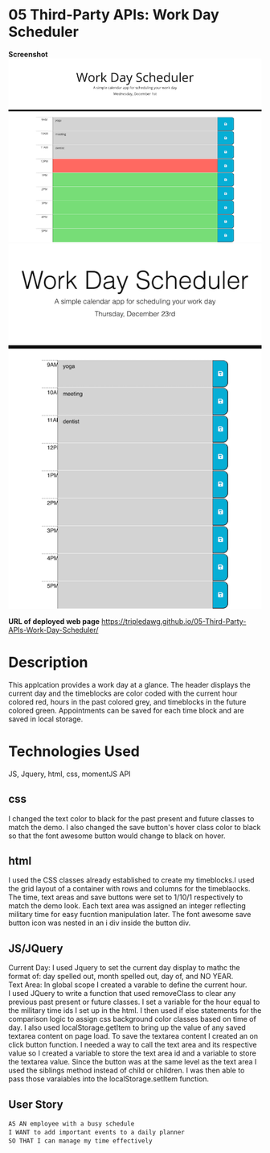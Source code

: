 # 05 Third-Party APIs: Work Day Scheduler

**Screenshot**  
![](/assets/work-day-planner-screenshot-800x800.png)
![](/assets/screenshot2.png)

**URL of deployed web page**
https://tripledawg.github.io/05-Third-Party-APIs-Work-Day-Scheduler/

# Description
This applcation provides a work day at a glance.  The header displays the current day and the timeblocks are color coded with the current hour colored red, hours in the past colored grey, and timeblocks in the future colored green. Appointments can be saved for each time block and are saved in local storage.   


# Technologies Used
JS, Jquery, html, css, momentJS API
## css
 I changed the text color to black for the past present and future classes to match the demo.  I also changed the save button's hover class color to black so that the font awesome button would change to black on hover.  

## html
I used the CSS classes already established to create my timeblocks.I used the grid layout of a container with rows and columns for the timeblaocks.  The time, text areas and save buttons were set to 1/10/1 respectively to match the demo look.  Each text area was assigned an integer reflecting military time for easy fucntion manipulation later.  The font awesome save button icon was nested in an i div inside the button div.  

## JS/JQuery
Current Day: 
I used Jquery to set the current day display to mathc the format of: day spelled out, month spelled out, day of, and NO YEAR.  
Text Area: 
In global scope I created a varable to define the current hour.  
I used JQuery to write a function that used removeClass to clear any previous past present or future classes.  I set a variable for the hour equal to the military time ids I set up in the html.  I then used if else statements for the comparison logic to assign css background color classes based on time of day.  I also used localStorage.getItem to bring up the value of any saved textarea content on page load. 
To save the textarea content I created an on click button function.  I needed a way to call the text area and its respective value so I created a variable to store the text area id and a variable to store the textarea value.  Since the button was at the same level as the text area I used the siblings method instead of child or children.  I was then able to pass those varaiables into the localStorage.setItem function.  



## User Story

```md
AS AN employee with a busy schedule
I WANT to add important events to a daily planner
SO THAT I can manage my time effectively
```


